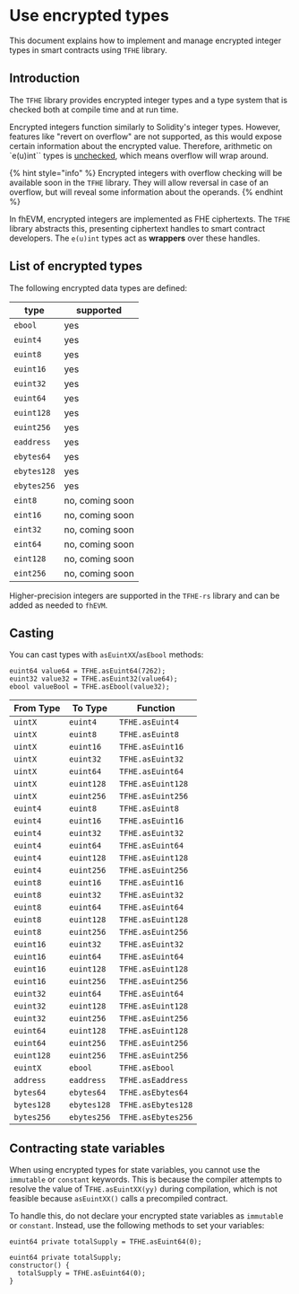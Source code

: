 # Use encrypted types

This document explains how to implement and manage encrypted integer types in smart contracts using `TFHE` library.

## Introduction

The `TFHE` library provides encrypted integer types and a type system that is checked both at compile time and at run time.

Encrypted integers function similarly to Solidity's integer types. However, features like "revert on overflow" are not supported, as this would expose certain information about the encrypted value. Therefore, arithmetic on `e(u)int`` types is [unchecked](https://docs.soliditylang.org/en/latest/control-structures.html#checked-or-unchecked-arithmetic), which means overflow will wrap around.

{% hint style="info" %}
Encrypted integers with overflow checking will be available soon in the `TFHE` library. They will allow reversal in case of an overflow, but will reveal some information about the operands.
{% endhint %}

In fhEVM, encrypted integers are implemented as FHE ciphertexts. The `TFHE` library abstracts this, presenting ciphertext handles to smart contract developers. The `e(u)int` types act as **wrappers** over these handles.

## List of encrypted types

The following encrypted data types are defined:

| type        | supported       |
| ----------- | --------------- |
| `ebool`     | yes             |
| `euint4`    | yes             |
| `euint8`    | yes             |
| `euint16`   | yes             |
| `euint32`   | yes             |
| `euint64`   | yes             |
| `euint128`  | yes             |
| `euint256`  | yes             |
| `eaddress`  | yes             |
| `ebytes64`  | yes             |
| `ebytes128` | yes             |
| `ebytes256` | yes             |
| `eint8`     | no, coming soon |
| `eint16`    | no, coming soon |
| `eint32`    | no, coming soon |
| `eint64`    | no, coming soon |
| `eint128`   | no, coming soon |
| `eint256`   | no, coming soon |

Higher-precision integers are supported in the `TFHE-rs` library and can be added as needed to `fhEVM`.

## Casting

You can cast types with `asEuintXX`/`asEbool` methods:

```solidity
euint64 value64 = TFHE.asEuint64(7262);
euint32 value32 = TFHE.asEuint32(value64);
ebool valueBool = TFHE.asEbool(value32);
```

| From Type | To Type | Function |
| --------- | ------- | -------- |
| `uintX` | `euint4` | `TFHE.asEuint4` |
| `uintX` | `euint8` | `TFHE.asEuint8` |
| `uintX` | `euint16` | `TFHE.asEuint16` |
| `uintX` | `euint32` | `TFHE.asEuint32` |
| `uintX` | `euint64` | `TFHE.asEuint64` |
| `uintX` | `euint128` | `TFHE.asEuint128` |
| `uintX` | `euint256` | `TFHE.asEuint256` |
| `euint4` | `euint8` | `TFHE.asEuint8` |
| `euint4` | `euint16` | `TFHE.asEuint16` |
| `euint4` | `euint32` | `TFHE.asEuint32` |
| `euint4` | `euint64` | `TFHE.asEuint64` |
| `euint4` | `euint128` | `TFHE.asEuint128` |
| `euint4` | `euint256` | `TFHE.asEuint256` |
| `euint8` | `euint16` | `TFHE.asEuint16` |
| `euint8` | `euint32` | `TFHE.asEuint32` |
| `euint8` | `euint64` | `TFHE.asEuint64` |
| `euint8` | `euint128` | `TFHE.asEuint128` |
| `euint8` | `euint256` | `TFHE.asEuint256` |
| `euint16` | `euint32` | `TFHE.asEuint32` |
| `euint16` | `euint64` | `TFHE.asEuint64` |
| `euint16` | `euint128` | `TFHE.asEuint128` |
| `euint16` | `euint256` | `TFHE.asEuint256` |
| `euint32` | `euint64` | `TFHE.asEuint64` |
| `euint32` | `euint128` | `TFHE.asEuint128` |
| `euint32` | `euint256` | `TFHE.asEuint256` |
| `euint64` | `euint128` | `TFHE.asEuint128` |
| `euint64` | `euint256` | `TFHE.asEuint256` |
| `euint128` | `euint256` | `TFHE.asEuint256` |
| `euintX` | `ebool` | `TFHE.asEbool` |
| `address` | `eaddress` | `TFHE.asEaddress` |
| `bytes64` | `ebytes64` | `TFHE.asEbytes64` |
| `bytes128` | `ebytes128` | `TFHE.asEbytes128` |
| `bytes256` | `ebytes256` | `TFHE.asEbytes256` |


## Contracting state variables

When using encrypted types for state variables, you cannot use the `immutable` or `constant` keywords. This is because the compiler attempts to resolve the value of T`FHE.asEuintXX(yy)` during compilation, which is not feasible because `asEuintXX()` calls a precompiled contract. 

To handle this, do not declare your encrypted state variables as `immutabl`e or `constant`. Instead, use the following methods to set your variables:


```solidity
euint64 private totalSupply = TFHE.asEuint64(0);
```

```solidity
euint64 private totalSupply;
constructor() {
  totalSupply = TFHE.asEuint64(0);
}
```
